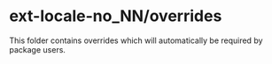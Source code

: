 # ext-locale-no_NN/overrides

This folder contains overrides which will automatically be required by package users.
